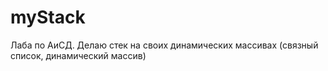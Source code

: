 # myStack
Лаба по АиСД. Делаю стек на своих динамических массивах (связный список, динамический массив)
